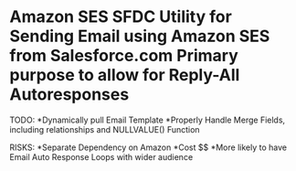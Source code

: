 Amazon SES SFDC
Utility for Sending Email using Amazon SES from Salesforce.com
Primary purpose to allow for Reply-All Autoresponses
===============


TODO:
*Dynamically pull Email Template
*Properly Handle Merge Fields, including relationships and NULLVALUE() Function

RISKS:
*Separate Dependency on Amazon
*Cost $$
*More likely to have Email Auto Response Loops with wider audience
